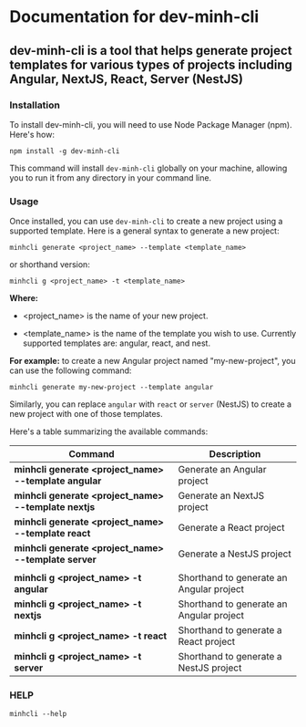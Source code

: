 # Documentation for dev-minh-cli

## dev-minh-cli is a tool that helps generate project templates for various types of projects including Angular, NextJS, React, Server (NestJS)

### Installation

To install dev-minh-cli, you will need to use Node Package Manager (npm). Here's how:

```shell
npm install -g dev-minh-cli
```

This command will install `dev-minh-cli` globally on your machine, allowing you to run it from any directory in your command line.

### Usage

Once installed, you can use `dev-minh-cli` to create a new project using a supported template.
Here is a general syntax to generate a new project:

```shell
minhcli generate <project_name> --template <template_name>
```

or shorthand version:

```shell
minhcli g <project_name> -t <template_name>
```

**Where:**

- <project_name> is the name of your new project.

- <template_name> is the name of the template you wish to use. Currently supported templates are: angular, react, and nest.

**For example:** to create a new Angular project named "my-new-project", you can use the following command:

```shell
minhcli generate my-new-project --template angular
```

Similarly, you can replace `angular` with `react` or `server` (NestJS) to create a new project with one of those templates.

Here's a table summarizing the available commands:

| Command                                                | Description                              |
| ------------------------------------------------------ | ---------------------------------------- |
| **minhcli generate <project_name> --template angular** | Generate an Angular project              |
| **minhcli generate <project_name> --template nextjs**  | Generate an NextJS project               |
| **minhcli generate <project_name> --template react**   | Generate a React project                 |
| **minhcli generate <project_name> --template server**  | Generate a NestJS project                |
|                                                        |                                          |
| **minhcli g <project_name> -t angular**                | Shorthand to generate an Angular project |
| **minhcli g <project_name> -t nextjs**                 | Shorthand to generate an Angular project |
| **minhcli g <project_name> -t react**                  | Shorthand to generate a React project    |
| **minhcli g <project_name> -t server**                 | Shorthand to generate a NestJS project   |

### HELP

```shell
minhcli --help
```
